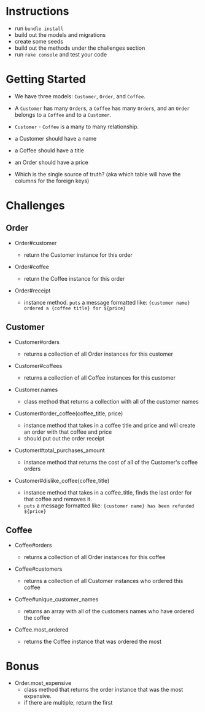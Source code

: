 # Instructions

- run `bundle install`
- build out the models and migrations
- create some seeds
- build out the methods under the challenges section
- run `rake console` and test your code

# Getting Started

- We have three models: `Customer`, `Order`, and `Coffee`.

- A `Customer` has many `Order`s, a `Coffee` has many `Order`s, and an `Order` belongs to a `Coffee` and to a `Customer`.
- `Customer` - `Coffee` is a many to many relationship.

- a Customer should have a name
- a Coffee should have a title
- an Order should have a price
- Which is the single source of truth? (aka which table will have the columns for the foreign keys)

# Challenges

## Order

- Order#customer

  - return the Customer instance for this order

- Order#coffee

  - return the Coffee instance for this order

- Order#receipt

  - instance method. `puts` a message formatted like: `{customer name} ordered a {coffee title} for ${price}`

## Customer

- Customer#orders
  - returns a collection of all Order instances for this customer
- Customer#coffees

  - returns a collection of all Coffee instances for this customer

- Customer.names

  - class method that returns a collection with all of the customer names

- Customer#order_coffee(coffee_title, price)

  - instance method that takes in a coffee title and price and will create an order with that coffee and price
  - should put out the order receipt

- Customer#total_purchases_amount

  - instance method that returns the cost of all of the Customer's coffee orders

- Customer#dislike_coffee(coffee_title)
  - instance method that takes in a coffee_title, finds the last order for that coffee and removes it.
  - `puts` a message formatted like: `{customer name} has been refunded ${price}`

## Coffee

- Coffee#orders
  - returns a collection of all Order instances for this coffee
- Coffee#customers

  - returns a collection of all Customer instances who ordered this coffee

- Coffee#unique_customer_names
  - returns an array with all of the customers names who have ordered the coffee
- Coffee.most_ordered

  - returns the Coffee instance that was ordered the most

# Bonus

- Order.most_expensive
  - class method that returns the order instance that was the most expensive.
  - if there are multiple, return the first
